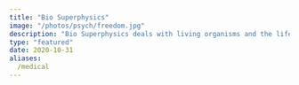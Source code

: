 ```yaml
---
title: "Bio Superphysics"
image: "/photos/psych/freedom.jpg"
description: "Bio Superphysics deals with living organisms and the life energy"
type: "featured"
date: 2020-10-31
aliases:
  /medical
---
```

